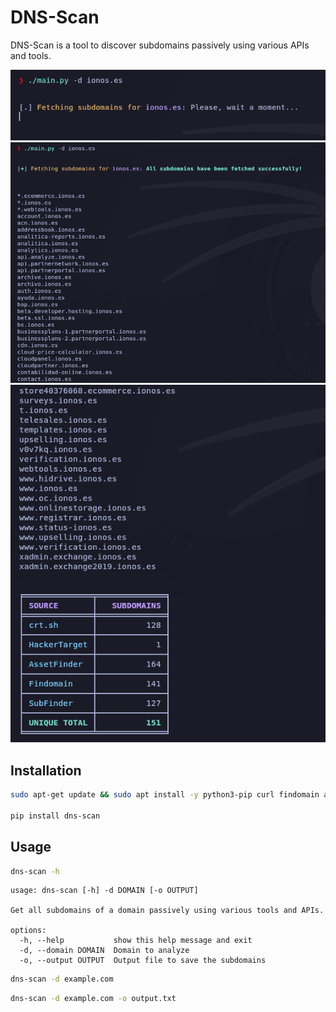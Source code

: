 # DNS-Scan

DNS-Scan is a tool to discover subdomains passively using various APIs and tools.

![](images/image.png)
![](images/image-1.png)
![](images/image-2.png)

## Installation

```bash
sudo apt-get update && sudo apt install -y python3-pip curl findomain assetfinder subfinder

pip install dns-scan
```

## Usage

```bash
dns-scan -h
```
```
usage: dns-scan [-h] -d DOMAIN [-o OUTPUT]

Get all subdomains of a domain passively using various tools and APIs.

options:
  -h, --help           show this help message and exit
  -d, --domain DOMAIN  Domain to analyze
  -o, --output OUTPUT  Output file to save the subdomains
```

```bash
dns-scan -d example.com
```

```bash
dns-scan -d example.com -o output.txt
```
